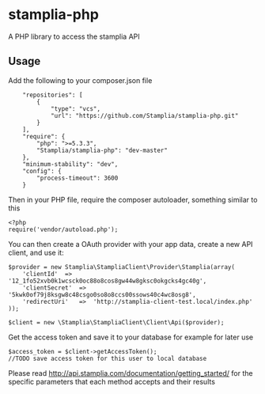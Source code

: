 stamplia-php
============

A PHP library to access the stamplia API


Usage
-----

Add the following to your composer.json file

        "repositories": [
            {
                "type": "vcs",
                "url": "https://github.com/Stamplia/stamplia-php.git"
            }
        ],
        "require": {
            "php": ">=5.3.3",
            "Stamplia/stamplia-php": "dev-master"
        },
        "minimum-stability": "dev",
        "config": {
            "process-timeout": 3600
        }

Then in your PHP file, require the composer autoloader, something similar to this

    <?php
    require('vendor/autoload.php');

You can then create a OAuth provider with your app data, create a new API client, and use it:

    $provider = new Stamplia\StampliaClient\Provider\Stamplia(array(
        'clientId'  =>  '12_1fo52xvb0k1wcsck0oc88o8cos8gw44w8gksc0okgcks4gc40g',
        'clientSecret'  =>  '5kwk0of79j8ksgw8c48csgo0so8o8ccs00ssows40c4wc8osg8',
        'redirectUri'   =>  'http://stamplia-client-test.local/index.php'
    ));

    $client = new \Stamplia\StampliaClient\Client\Api($provider);

Get the access token and save it to your database for example for later use

    $access_token = $client->getAccessToken();
    //TODO save access token for this user to local database

Please read http://api.stamplia.com/documentation/getting_started/ for the specific parameters that each method accepts and their results
